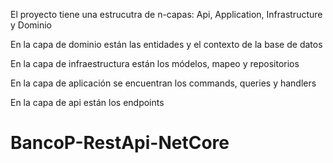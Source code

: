 El proyecto tiene una estrucutra de n-capas: Api, Application, Infrastructure y Dominio

En la capa de dominio están las entidades y el contexto de la base de datos

En la capa de infraestructura están los módelos, mapeo y repositorios

En la capa de aplicación se encuentran los commands, queries y handlers

En la capa de api están los endpoints

# BancoP-RestApi-NetCore
